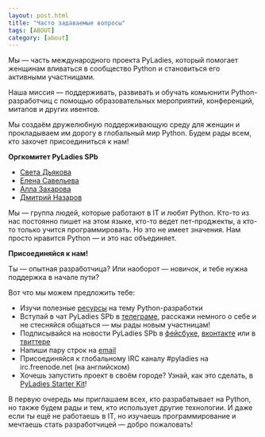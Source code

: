 ```yaml
---
layout: post.html
title: "Часто задаваемые вопросы"
tags: [ABOUT]
category: [about]
---
```


Мы — часть международного проекта PyLadies, который помогает женщинам вливаться в сообщество Python и становиться его активными участницами.

Наша миссия — поддерживать, развивать и обучать комьюнити Python-разработчиц с помощью образовательных мероприятий, конференций, митапов и других ивентов.

Мы создаём дружелюбную поддерживающую среду для женщин и прокладываем им дорогу в глобальный мир Python. Будем рады всем, кто захочет присоединиться к нам!

**Оргкомитет PyLadies SPb**

* [Света Дьякова](https://twitter.com/d_moll)
* [Елена Савельева](https://twitter.com/lilislilit)
* [Алла Захарова](https://twitter.com/Mi5akaa)
* [Дмитрий Назаров](https://twitter.com/nazarov_tech)

Мы — группа людей, которые работают в IT и любят Python. Кто-то из нас постоянно пишет на этом языке, кто-то ведет пет-проджекты, а кто-то только учится программировать. Но это не имеет значения. Нам просто нравится Python — и это нас объединяет.

**Присоединяйся к нам!**

Ты — опытная разработчица? Или наоборот — новичок, и тебе нужна поддержка в начале пути?

Вот что мы можем предложить тебе:


* Изучи полезные [ресурсы](http://spb.pyladies.com/resources) на тему Python-разработки
* Вступай в чат PyLadies SPb в [телеграме](http://t.me/pyladies_spb), расскажи немного о себе и не стесняйся общаться — мы рады новым участницам!
* Подписывайся на новости PyLadies SPb в [фейсбуке]( https://www.facebook.com/groups/pyladies.spb/), [вконтакте](https://vk.com/pyladies_spb) или в [твиттере](https://twitter.com/pyladies_spb)
* Напиши пару строк на [email](mailto:spb@pyladies.com)
* Присоединяйся к глобальному IRC каналу #pyladies на irc.freenode.net (на английском)
* Хочешь запустить проект в своём городе? Узнай, как это сделать, в [PyLadies Starter Kit](http://kit.pyladies.com/en/latest/)!

В первую очередь мы приглашаем всех, кто разрабатывает на Python, но также будем рады и тем, кто использует другие технологии. И даже если ты ещё не работаешь в IT, но изучаешь программирование и мечтаешь стать разработчицей — добро пожаловать!
